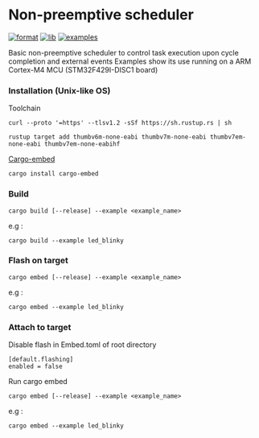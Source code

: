 # Non-preemptive scheduler

[![format](https://github.com/gdobato/hello-rust/actions//workflows/format.yml/badge.svg)](https://github.com/gdobato/hello-rust/actions/workflows/format.yml) 
[![lib](https://github.com/gdobato/hello-rust/actions//workflows/lib.yml/badge.svg)](https://github.com/gdobato/hello-rust/actions/workflows/lib.yml) 
[![examples](https://github.com/gdobato/hello-rust/actions/workflows/examples.yml/badge.svg)](https://github.com/gdobato/hello-rust/actions/workflows/examples.yml)

Basic non-preemptive scheduler to control task execution upon cycle completion and external events
Examples show its use running on a ARM Cortex-M4 MCU (STM32F429I-DISC1 board)

### Installation (Unix-like OS)
Toolchain
```
curl --proto '=https' --tlsv1.2 -sSf https://sh.rustup.rs | sh

rustup target add thumbv6m-none-eabi thumbv7m-none-eabi thumbv7em-none-eabi thumbv7em-none-eabihf
```
[Cargo-embed](https://github.com/probe-rs/cargo-embed)
```
cargo install cargo-embed
```

### Build

```
cargo build [--release] --example <example_name>
```
e.g :
```
cargo build --example led_blinky
```
### Flash on target
```
cargo embed [--release] --example <example_name>
```
e.g :
```
cargo embed --example led_blinky
```

### Attach to target

Disable flash in Embed.toml of root directory

```
[default.flashing]
enabled = false
```
Run cargo embed
```
cargo embed [--release] --example <example_name>
```
e.g :
```
cargo embed --example led_blinky
```